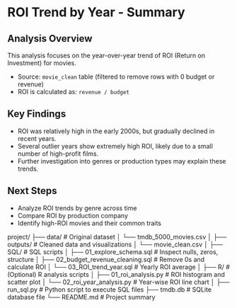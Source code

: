 #  ROI Trend by Year - Summary

## Analysis Overview
This analysis focuses on the year-over-year trend of ROI (Return on Investment) for movies.

- Source: `movie_clean` table (filtered to remove rows with 0 budget or revenue)
- ROI is calculated as: `revenue / budget`

## Key Findings
- ROI was relatively high in the early 2000s, but gradually declined in recent years.
- Several outlier years show extremely high ROI, likely due to a small number of high-profit films.
- Further investigation into genres or production types may explain these trends.

## Next Steps
- Analyze ROI trends by genre across time
- Compare ROI by production company
- Identify high-ROI movies and their common traits

project/
├── data/ # Original dataset
│ └── tmdb_5000_movies.csv
│
├── outputs/ # Cleaned data and visualizations
│ └── movie_clean.csv
│
├── SQL/ # SQL scripts
│ ├── 01_explore_schema.sql # Inspect nulls, zeros, structure
│ ├── 02_budget_revenue_cleaning.sql # Remove 0s and calculate ROI
│ └── 03_ROI_trend_year.sql # Yearly ROI average
│
├── R/ # (Optional) R analysis scripts
│ ├── 01_roi_analysis.py # ROI histogram and scatter plot
│ └── 02_roi_year_analysis.py # Year-wise ROI line chart
│
├── run_sql.py # Python script to execute SQL files
├── tmdb.db # SQLite database file
└── README.md # Project summary
